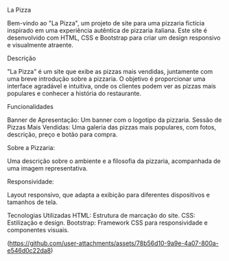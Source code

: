 La Pizza 

Bem-vindo ao "La Pizza", um projeto de site para uma pizzaria fictícia inspirado em uma experiência autêntica de pizzaria italiana. Este site é desenvolvido com HTML, CSS e Bootstrap para criar um design responsivo e visualmente atraente.

Descrição

"La Pizza" é um site que exibe as pizzas mais vendidas, juntamente com uma breve introdução sobre a pizzaria. O objetivo é proporcionar uma interface agradável e intuitiva, onde os clientes podem ver as pizzas mais populares e conhecer a história do restaurante.

Funcionalidades

Banner de Apresentação: Um banner com o logotipo da pizzaria.
Sessão de Pizzas Mais Vendidas: Uma galeria das pizzas mais populares, com fotos, descrição, preço e botão para compra.

Sobre a Pizzaria: 

Uma descrição sobre o ambiente e a filosofia da pizzaria, acompanhada de uma imagem representativa.

Responsividade: 

Layout responsivo, que adapta a exibição para diferentes dispositivos e tamanhos de tela.

Tecnologias Utilizadas
HTML: Estrutura de marcação do site.
CSS: Estilização e design.
Bootstrap: Framework CSS para responsividade e componentes visuais.

(https://github.com/user-attachments/assets/78b56d10-9a9e-4a07-800a-e546d0c22da8)
